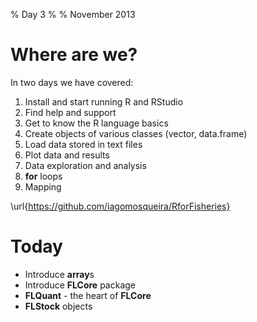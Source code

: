 % Day 3
%
% November 2013

# Where are we?

In two days we have covered:

1. Install and start running R and RStudio
2. Find help and support
3. Get to know the R language basics
4. Create objects of various classes (vector, data.frame)
5. Load data stored in text files
6. Plot data and results
7. Data exploration and analysis
8. **for** loops
9. Mapping

\url{https://github.com/iagomosqueira/RforFisheries}

# Today

* Introduce **array**s
* Introduce **FLCore** package
* **FLQuant** - the heart of **FLCore**
* **FLStock** objects


